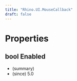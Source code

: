 ```yaml
---
title: "Rhino.UI.MouseCallback"
draft: false
---
```


# Properties
## bool Enabled
- (summary) 
- (since) 5.0
